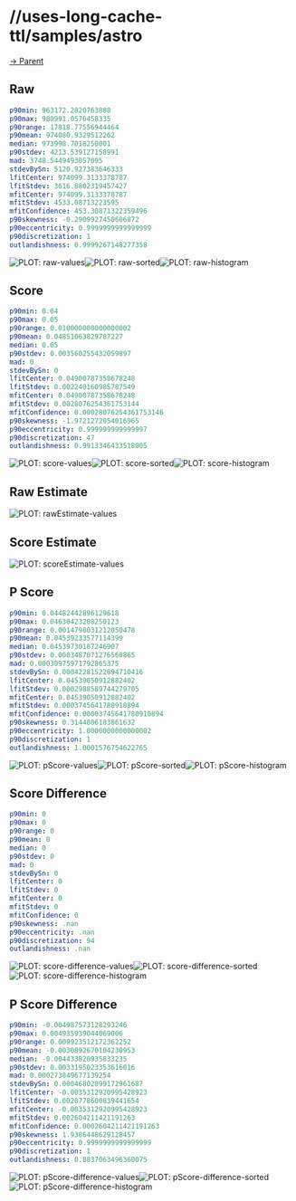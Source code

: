 
# //uses-long-cache-ttl/samples/astro

[→ Parent](../..)


## Raw


```yaml
p90min: 963172.2820763888
p90max: 980991.0576458335
p90range: 17818.77556944464
p90mean: 974080.9329512262
median: 973998.7018250001
p90stdev: 4213.539127158991
mad: 3748.5449493057095
stdevBySn: 5120.927383646333
lfitCenter: 974099.3133378787
lfitStdev: 3616.8802319457427
mfitCenter: 974099.3133378787
mfitStdev: 4533.08713223595
mfitConfidence: 453.30871322359496
p90skewness: -0.2909927450606872
p90eccentricity: 0.9999999999999999
p90discretization: 1
outlandishness: 0.9999267148277358

```

![PLOT: raw-values](./raw/values.svg)![PLOT: raw-sorted](./raw/sorted.svg)![PLOT: raw-histogram](./raw/histogram.svg)
## Score


```yaml
p90min: 0.04
p90max: 0.05
p90range: 0.010000000000000002
p90mean: 0.04851063829787227
median: 0.05
p90stdev: 0.003560255432059897
mad: 0
stdevBySn: 0
lfitCenter: 0.04900787358678248
lfitStdev: 0.002240160985787549
mfitCenter: 0.04900787358678248
mfitStdev: 0.0028076254361753144
mfitConfidence: 0.00028076254361753146
p90skewness: -1.9721272054016965
p90eccentricity: 0.999999999999997
p90discretization: 47
outlandishness: 0.9913346433518005

```

![PLOT: score-values](./score/values.svg)![PLOT: score-sorted](./score/sorted.svg)![PLOT: score-histogram](./score/histogram.svg)
## Raw Estimate

![PLOT: rawEstimate-values](./rawEstimate/values.svg)
## Score Estimate

![PLOT: scoreEstimate-values](./scoreEstimate/values.svg)
## P Score


```yaml
p90min: 0.04482442896129618
p90max: 0.04630423208250123
p90range: 0.0014798031212050478
p90mean: 0.04539233577114399
median: 0.04539730187246907
p90stdev: 0.0003487071276560865
mad: 0.00030975971792865375
stdevBySn: 0.00042281522894710416
lfitCenter: 0.04539050912882402
lfitStdev: 0.0002988589744279705
mfitCenter: 0.04539050912882402
mfitStdev: 0.0003745641780910894
mfitConfidence: 0.00003745641780910894
p90skewness: 0.3144806183861632
p90eccentricity: 1.0000000000000002
p90discretization: 1
outlandishness: 1.0001576754622765

```

![PLOT: pScore-values](./pScore/values.svg)![PLOT: pScore-sorted](./pScore/sorted.svg)![PLOT: pScore-histogram](./pScore/histogram.svg)
## Score Difference


```yaml
p90min: 0
p90max: 0
p90range: 0
p90mean: 0
median: 0
p90stdev: 0
mad: 0
stdevBySn: 0
lfitCenter: 0
lfitStdev: 0
mfitCenter: 0
mfitStdev: 0
mfitConfidence: 0
p90skewness: .nan
p90eccentricity: .nan
p90discretization: 94
outlandishness: .nan

```

![PLOT: score-difference-values](./score-difference/values.svg)![PLOT: score-difference-sorted](./score-difference/sorted.svg)![PLOT: score-difference-histogram](./score-difference/histogram.svg)
## P Score Difference


```yaml
p90min: -0.004987573128293246
p90max: 0.004935939044069006
p90range: 0.009923512172362252
p90mean: -0.0030892670104230953
median: -0.004433820935833235
p90stdev: 0.0033195023353616016
mad: 0.000273849677139254
stdevBySn: 0.00046802099172961687
lfitCenter: -0.0035312920995428923
lfitStdev: 0.0020778600839441654
mfitCenter: -0.0035312920995428923
mfitStdev: 0.002604211421191263
mfitConfidence: 0.0002604211421191263
p90skewness: 1.9386448629128457
p90eccentricity: 0.9999999999999999
p90discretization: 1
outlandishness: 0.8837063496360075

```

![PLOT: pScore-difference-values](./pScore-difference/values.svg)![PLOT: pScore-difference-sorted](./pScore-difference/sorted.svg)![PLOT: pScore-difference-histogram](./pScore-difference/histogram.svg)
